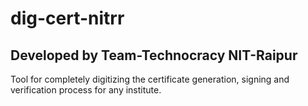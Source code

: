 # dig-cert-nitrr
<h2>Developed by Team-Technocracy NIT-Raipur</h2>

Tool for completely digitizing the certificate generation, signing and verification process for any institute.

